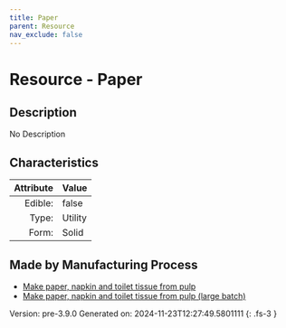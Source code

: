 ```yaml
---
title: Paper
parent: Resource
nav_exclude: false
---
```

# Resource - Paper

## Description
No Description

## Characteristics

| Attribute      | Value |
|--------:|:------|
|Edible:|false|
|Type:|Utility|
|Form:|Solid|
 
## Made by Manufacturing Process

- [Make paper, napkin and toilet tissue from pulp](../process/make-paper--napkin-and-toilet-tissue-from-pulp.html)
- [Make paper, napkin and toilet tissue from pulp (large batch)](../process/make-paper--napkin-and-toilet-tissue-from-pulp--large-batch-.html)



    

Version: pre-3.9.0 Generated on: 2024-11-23T12:27:49.5801111
{: .fs-3 }
